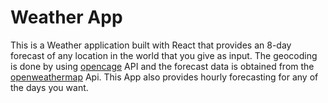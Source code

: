 # Weather App

This is a Weather application built with React that provides an 8-day forecast of any location in the world that you give as input. The geocoding is done by using [opencage](https://opencagedata.com/) API and the forecast data is obtained from the [openweathermap](https://openweathermap.org/api) Api. This App also provides hourly forecasting for any of the days you want.
